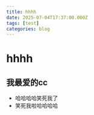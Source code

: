 ```yaml
---
title: hhhh
date: 2025-07-04T17:37:00.000Z
tags: [test]
categories: blog
---
```


# hhhh 
## 我最爱的cc
- 哈哈哈哈笑死我了
- 笑死我啦哈哈哈哈
